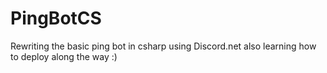 # PingBotCS
Rewriting the basic ping bot in csharp using Discord.net 
also learning how to deploy along the way :)
